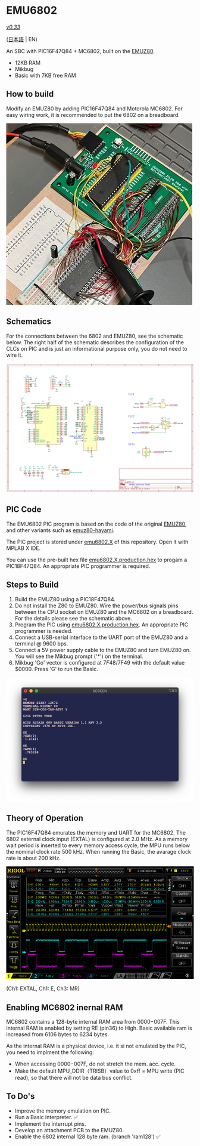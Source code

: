# EMU6802

[*v0.33*](https://github.com/ryu10/emu6802/releases/tag/v0.33a)

([日本語](Readme.md) | EN)

  An SBC with PIC16F47Q84 + MC6802, built on the [EMUZ80](https://github.com/vintagechips/emuz80).

  - 12KB RAM
  - Mikbug
  - Basic with 7KB free RAM
## How to build

Modify an EMUZ80 by adding PIC16F47Q84 and Motorola MC6802. For easy wiring work, it is recommended to put the 6802 on a breadboard.

![emu6802-breadboard](/img/emu6802bb.jpg)

## Schematics

For the connections between the 6802 and EMUZ80, see the schematic below. The right half of the schematic describes the configuration of the CLCs on PIC and is just an informational purpose only, you do not need to wire it.

![schematic](/img/emu6802_sch.png)

## PIC Code

The EMU6802 PIC program is based on the code of the original [EMUZ80](https://github.com/vintagechips/emuz80), and other variants such as [emuz80-hayami](https://github.com/yyhayami/emuz80_hayami).

The PIC project is stored under [emu6802.X](/emu6802.X/) of this repository. Open it with MPLAB X IDE.

You can use the pre-built hex file [emu6802.X.production.hex](https://github.com/ryu10/emu6802/releases/download/v0.31/emu6802.X.production.hex) to progam a PIC18F47Q84. An appropriate PIC programmer is required.

## Steps to Build

1. Build the EMUZ80 using a PIC18F47Q84.
2. Do not install the Z80 to EMUZ80. Wire the power/bus signals pins between the CPU socket on EMUZ80 and the MC6802 on a breadboard. For the details please see the schematic above.
3. Program the PIC using [emu6802.X.production.hex](https://github.com/ryu10/emu6802/releases/download/v0.31/emu6802.X.production.hex). An appropriate PIC programmer is needed.
4. Connect a USB-serial interface to the UART port of the EMUZ80 and a terminal @ 9600 bps.
5. Connect a 5V power supply cable to the EMUZ80 and turn EMUZ80 on. You will see the Mikbug prompt ('*') on the terminal.
6. Mikbug 'Go' vector is configured at $7F48/$7F49 with the default value $0000. Press 'G' to run the Basic.

![startup-mikbug-altair](/img/mikbug-abasic.png)

## Theory of Operation

The PIC16F47Q84 emurates the memory and UART for the MC6802. The 6802 external clock input (EXTAL) is configured at 2.0 MHz. As a memory wait period is inserted to every memory access cycle, the MPU runs below the nominal clock rate 500 kHz. When running the Basic, the avarage clock rate is about 200 kHz.

![timing2](/img/timing2.png)

(Ch1: EXTAL, Ch1: E, Ch3: MR)

## Enabling MC6802 inernal RAM

MC6802 contains a 128-byte internal RAM area from $0000-$007F. This internal RAM is enabled by setting RE (pin36) to High. Basic available ram is increased from 6106 bytes to 6234 bytes.

As the internal RAM is a physical device, i.e. it si not emulated by the PIC, you need to implment the following:

- When accessing $0000-$007F, do not stretch the mem. acc. cycle.
- Make the default MPU_DDIR（TRISB）value to 0xff = MPU write (PIC read), so that there will not be data bus conflict.

## To Do's

- Improve the memory emulation on PIC.
- Run a Basic interpreter. ✅
- Implement the interrupt pins.
- Develop an attachment PCB to the EMUZ80.
- Enable the 6802 internal 128 byte ram. (branch 'ram128') ✅
